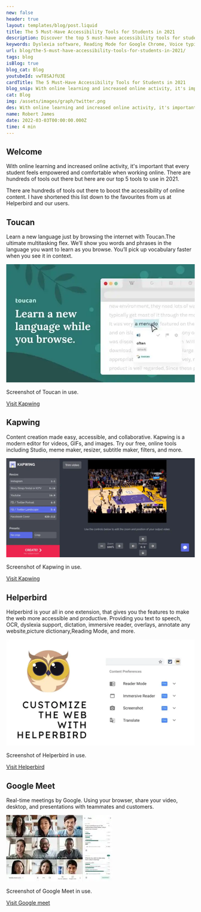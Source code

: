 ```yaml
---
new: false
header: true
layout: templates/blog/post.liquid
title: The 5 Must-Have Accessibility Tools for Students in 2021
description: Discover the top 5 must-have accessibility tools for students in 2021 to empower and enhance their online learning experience.
keywords: Dyslexia software, Reading Mode for Google Chrome, Voice typing for Chrome, Text to speech for Chrome, text reader, Immersive Reader, dyslexia fonts, accessibility software, Helperbird for Edge, Helperbird for Firefox, Helperbird for Chrome, Opendyslexic for Chrome, OpenDyslexic
url: blog/the-5-must-have-accessibility-tools-for-students-in-2021/
tags: blog
isBlog: true
blog_cat: Blog
youtubeId: vwT8SAJfU3E
cardTitle: The 5 Must-Have Accessibility Tools for Students in 2021
blog_snip: With online learning and increased online activity, it's important that every student feels empowered and comfortable when working online. Discover our top 5 tools to use in 2021.
cat: Blog
img: /assets/images/graph/twitter.png
des: With online learning and increased online activity, it's important that every student feels empowered and comfortable when working online. There are hundreds of tools out there, but here are our top 5 tools to use in 2021.
name: Robert James
date: 2022-03-03T00:00:00.000Z
time: 4 min
---
```


## Welcome

With online learning and increased online activity, it's important that every student feels
empowered and comfortable when working online. There are hundreds of tools out there but here are
our top 5 tools to use in 2021.

There are hundreds of tools out there to boost the accessibility of online content. I have shortened
this list down to the favourites from us at Helperbird and our users.

## Toucan

Learn a new language just by browsing the internet with Toucan.The ultimate multitasking flex. We’ll
show you words and phrases in the language you want to learn as you browse. You’ll pick up
vocabulary faster when you see it in context.

![Screenshot of Toucan in use.](/assets/images/blog/top-five/toucan.jpg)

Screenshot of Toucan in use.

[Visit Kapwing](https://jointoucan.com)

## Kapwing

Content creation made easy, accessible, and collaborative. Kapwing is a modern editor for videos,
GIFs, and images. Try our free, online tools including Studio, meme maker, resizer, subtitle maker,
filters, and more.

![Screenshot of Kapwing in use.](/assets/images/blog/top-five/kapwing.png)

Screenshot of Kapwing in use.

[Visit Kapwing](https://www.kapwing.com)

## Helperbird

Helperbird is your all in one extension, that gives you the features to make the web more accessible
and productive. Providing you text to speech, OCR, dyslexia support, dictation, immersive reader,
overlays, annotate any website,picture dictionary,Reading Mode, and more.

![Screenshot of Helperbird in use.](/assets/images/blog/top-five/helperbird.jpg)

Screenshot of Helperbird in use.

[Visit Helperbird](/pricing/)

## Google Meet

Real-time meetings by Google. Using your browser, share your video, desktop, and presentations with
teammates and customers.

![Screenshot of Google Meet in use.](/assets/images/blog/top-five/google-meet.jpeg)

Screenshot of Google Meet in use.

[Visit Google meet](https://www.google.com/meet)
